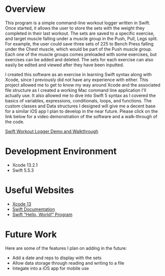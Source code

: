 # Overview

This program is a simple command-line workout logger written in Swift. Once started, it allows the user to store the sets with the weight they completed in their last workout. The sets are saved to a specific exercise, and target muscle falling under a muscle group in the Push, Pull, Legs split. For example, the user could save three sets of 225 to Bench Press falling under the Chest muscle, which would be part of the Push muscle group. Each one of the muscle groups comes preloaded with some exercises, but exercises can be added and deleted. The sets for each exercise can also easily be edited and viewed after they have been inputted. 

I created this software as an exercise in learning Swift syntax along with Xcode, since I previously did not have any experience with either. This project allowed me to get to know my way around Xcode and the associated file structure as I created a working Mac command line application I'll actually use. It also allowed me to dive into Swift 5 syntax as I covered the basics of variables, expressions, conditionals, loops, and functions. The custom classes and Data structures I designed will give me a decent base for a similar iOS app I plan to develop in the near future. Please click on the link below for a video demonstration of the software and a walk-through of the code. 


[Swift Workout Logger Demo and Walkthrough](https://youtu.be/Ou0NwcV47qE)

# Development Environment
* Xcode 13.2.1
* Swift 5.5.3

# Useful Websites
* [Xcode 13](https://developer.apple.com/xcode/)
* [Swift Documentation](https://www.swift.org/documentation/)
* [Swift “Hello, World!” Program ](https://www.programiz.com/swift-programming/hello-world)

# Future Work
Here are some of the features I plan on adding in the future:
* Add a date and reps to display with the sets
* Allow data storage through reading and writing to a file
* Integate into a iOS app for mobile use